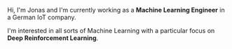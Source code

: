 Hi, I'm Jonas and I'm currently working as a **Machine Learning Engineer** in a German IoT company.

I'm interested in all sorts of Machine Learning with a particular focus on **Deep Reinforcement Learning**.
